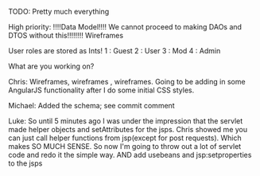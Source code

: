 TODO:
Pretty much everything

High priority:
!!!!Data Model!!!! We cannot proceed to making DAOs and DTOS without this!!!!!!!!
Wireframes

User roles are stored as Ints!
1 : Guest
2 : User
3 : Mod
4 : Admin

What are you working on?

Chris: Wireframes, wireframes , wireframes. Going to be adding in some AngularJS functionality after I do some initial CSS styles.

Michael: Added the schema; see commit comment

Luke: So until 5 minutes ago I was under the impression that the servlet made helper objects and setAttributes for the jsps. Chris showed me you can just call helper functions from jsp(except for post requests). Which makes SO MUCH SENSE. So now I'm going to throw out a lot of servlet code and redo it the simple way. AND add usebeans and jsp:setproperties to the jsps
